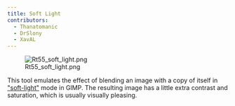 ```yaml
---
title: Soft Light
contributors:
  - Thanatomanic
  - DrSlony
  - XavAL
---
```


<figure>
<img src="/images/Rt55_soft_light.png" title="Rt55_soft_light.png" />
<figcaption>Rt55_soft_light.png</figcaption>
</figure>

This tool emulates the effect of blending an image with a copy of itself
in ["soft-light"](https://en.wikipedia.org/wiki/Blend_modes#Soft_Light)
mode in GIMP. The resulting image has a little extra contrast and
saturation, which is usually visually pleasing.
